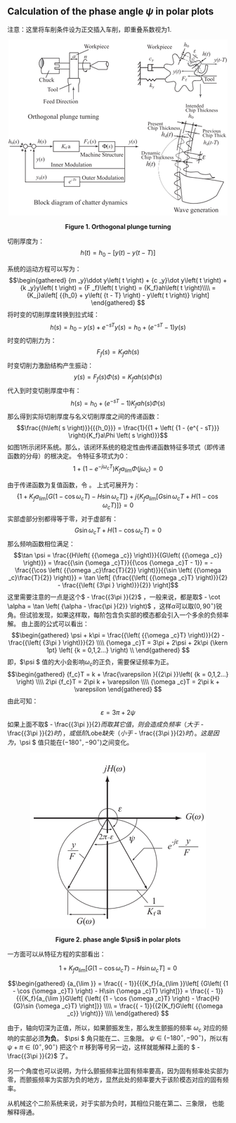 ## Calculation of the phase angle $\psi$ in polar plots

注意：这里将车削条件设为正交插入车削，即重叠系数视为$1$.

<div align = "center">

<img src = "Orthogonal plunge turning.png"  width = "500" height = "400" alt = "Orthogonal plunge turning" title = "Orthogonal plunge turning">

</div>

<p align = "center"><b>Figure 1.  Orthogonal plunge turning</b> </p>

切削厚度为：
$$h\left( t \right) = {h _0} - \left[ {y\left( t \right) - y\left( {t - T} \right)} \right]$$

系统的运动方程可以写为：
$$\begin{gathered}
  {m _y}\ddot y\left( t \right) + {c _y}\dot y\left( t \right) + {k _y}y\left( t \right) = {F _f}\left( t \right) = {K_f}ah\left( t \right)\\\\
   = {K_j}a\left[ {{h_0} + y\left( {t - T} \right) - y\left( t \right)} \right]
\end{gathered} $$
将时变的切削厚度转换到拉式域：
$$h\left( s \right) = {h_0} - y\left( s \right) + {e^{ - sT}}y\left( s \right) = {h_0} + \left( {{e^{ - sT}} - 1} \right)y\left( s \right)$$
时变的切削力为：
$${F_f}\left( s \right) = {K_f}ah\left( s \right)$$
时变切削力激励结构产生振动：
$$y\left( s \right) = {F _f}\left( s \right)\Phi \left( s \right) = {K _f}ah\left( s \right)\Phi \left( s \right)$$
代入到时变切削厚度中有：
$$h\left( s \right) = {h _0} + \left( {{e^{ - sT}} - 1} \right){K _f}ah\left( s \right)\Phi \left( s \right)$$
那么得到实际切削厚度与名义切削厚度之间的传递函数：
$$\frac{{h\left( s \right)}}{{{h_0}}} = \frac{1}{{1 + \left( {1 - {e^{ - sT}}} \right){K_f}a\Phi \left( s \right)}}$$
如图$1$所示闭环系统。那么，该闭环系统的稳定性由传递函数特征多项式（即传递函数的分母）的根决定。
令特征多项式为$0$：
$$1 + \left( {1 - {e^{ - j{\omega _c}T}}} \right){K _f}{a _{\lim }}\Phi \left( {j{\omega _c}} \right) = 0$$

由于传递函数为复值函数，令  。
上式可展开为：
$$ \lbrace {1 + {K _f}{a _{\lim }}\left[ {G\left( {1 - \cos {\omega _c}T} \right) - H\sin {\omega _c}T} \right]}  \rbrace + j \lbrace {{K _f}{a _{\lim }}\left[ {G\sin {\omega _c}T + H\left( {1 - \cos {\omega _c}T} \right)} \right]}  \rbrace = 0$$
实部虚部分别都得等于零，对于虚部有：
$$G\sin {\omega _c}T + H\left( {1 - \cos {\omega _c}T} \right) = 0$$
那么频响函数相位满足：
$$\tan \psi  = \frac{{H\left( {{\omega _c}} \right)}}{{G\left( {{\omega _c}} \right)}} = \frac{{\sin {\omega _c}T}}{{\cos {\omega _c}T - 1}} =  - \frac{{\cos \left( {{\omega _c}\frac{T}{2}} \right)}}{{\sin \left( {{\omega _c}\frac{T}{2}} \right)}} = \tan \left[ {\frac{{\left( {{\omega _c}T} \right)}}{2} - \frac{{\left( {3\pi } \right)}}{2}} \right]$$
这里需要注意的一点是这个$ - \frac{{3\pi }}{2}$ ，一般来说，都是取$ - \cot \alpha  = \tan \left( {\alpha  - \frac{\pi }{2}} \right)$ ，这样$\alpha$可以取$(0,90^\circ)$锐角。但试验发现，如果这样取，每阶包含负实部的模态都会引入一个多余的负频率解。
由上面的公式可以看出：
$$\begin{gathered}
  \psi  + k\pi  = \frac{{\left( {{\omega _c}T} \right)}}{2} - \frac{{\left( {3\pi } \right)}}{2}  \\\\
  {\omega _c}T = 3\pi  + 2\psi  + 2k\pi {\kern 1pt} \left( {k = 0,1,2...} \right)  \\
\end{gathered} $$
即，$\psi $  值的大小会影响${\omega _c}$的正负，需要保证频率为正。
$$\begin{gathered}
  {f_c}T = k + \frac{\varepsilon }{{2\pi }}\left( {k = 0,1,2...} \right) \\\\
  2\pi {f_c}T = 2\pi k + \varepsilon  \\\\
  {\omega _c}T = 2\pi k + \varepsilon
\end{gathered} $$
由此可知：
$$\varepsilon  = 3\pi  + 2\psi $$
如果上面不取$ - \frac{{3\pi }}{2}$而取其它值，则会造成负频率（大于$ - \frac{{3\pi }}{2}$时），或低阶$Lobe$缺失（小于$ - \frac{{3\pi }}{2}$时）。
这是因为，$\psi $  值只能在$(-180^{\circ} ,-90^\circ)$之间变化。

<div align = "center">

<img src = "Polar Plots.png"  width = "400" height = "400" alt = "phase angle $\psi$ in polar plots" title = "phase angle $\psi$ in polar plots">

</div>

<p align = "center"><b>Figure 2.  phase angle $\psi$ in polar plots</b> </p>

一方面可以从特征方程的实部看出：

$$1 + {K_f}{a_{\lim }}\left[ {G\left( {1 - \cos {\omega _c}T} \right) - H\sin {\omega _c}T} \right] = 0$$

$$\begin{gathered}
  {a_{\lim }} = \frac{{ - 1}}{{{K_f}{a_{\lim }}\left[ {G\left( {1 - \cos {\omega _c}T} \right) - H\sin {\omega _c}T} \right]}} = \frac{{ - 1}}{{{K_f}{a_{\lim }}G\left[ {\left( {1 - \cos {\omega _c}T} \right) - \frac{H}{G}\sin {\omega _c}T} \right]}} \\\\
   = \frac{{ - 1}}{{2{K_f}G\left( {{\omega _c}} \right)}} \\\\
\end{gathered} $$

由于，轴向切深为正值，所以，如果颤振发生，那么发生颤振的频率 ${\omega _c}$ 对应的频响的实部必须<b>为负</b>。
$\psi $  角只能在二、三象限。
$\psi \in (-180^{\circ} ,-90^\circ)$，所以有$\psi + {\pi } \in (0^{\circ} ,90^\circ)$
把这个 $\pi$ 移到等号另一边，这样就能解释上面的 $ - \frac{{3\pi }}{2}$ 了。

另一个角度也可以说明，为什么颤振频率比固有频率要高，因为固有频率处实部为零，而颤振频率为实部为负的地方，显然此处的频率要大于该阶模态对应的固有频率。

从机械这个二阶系统来说，对于实部为负时，其相位只能在第二、三象限， 也能解释得通。